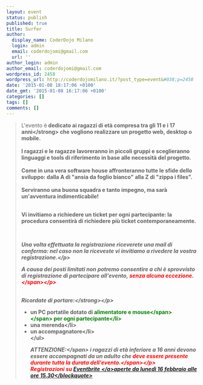 ```yaml
---
layout: event
status: publish
published: true
title: Surfer
author:
  display_name: CoderDojo Milano
  login: admin
  email: coderdojomi@gmail.com
  url: ''
author_login: admin
author_email: coderdojomi@gmail.com
wordpress_id: 2458
wordpress_url: http://coderdojomilano.it/?post_type=event&#038;p=2458
date: '2015-01-08 18:17:06 +0100'
date_gmt: '2015-01-08 16:17:06 +0100'
categories: []
tags: []
comments: []
---
```

<blockquote>L'evento &egrave;<strong>&nbsp;dedicato ai ragazzi di et&agrave; compresa tra gli 11 e i 17 anni<&#47;strong>&nbsp;che&nbsp;vogliono realizzare&nbsp;un progetto web,&nbsp;desktop&nbsp;o mobile.<br />
&nbsp;<br />
I ragazzi e le ragazze lavoreranno in piccoli gruppi e sceglieranno linguaggi e tools di riferimento in base alle necessit&agrave; del progetto.<br />
&nbsp;<br />
Come in una vera software house affronteranno tutte le sfide dello sviluppo: dalla A di "ansia da foglio bianco" alla Z di "zippa i files".<br />
&nbsp;<br />
Serviranno una buona squadra e tanto impegno, ma sar&agrave; un'avventura indimenticabile!<br />
&nbsp;</p>
<p>Vi invitiamo a richiedere&nbsp;un ticket per ogni partecipante: la procedura consentir&agrave; di richiedere pi&ugrave; ticket contemporaneamente.</p>
<p>&nbsp;</p>
<p style="font-style: italic;">Una volta effettuata la registrazione riceverete una mail di conferma: nel caso non la riceveste vi invitiamo a rivedere la vostra registrazione.<&#47;p></p>
<p style="font-style: italic;">A causa dei posti limitati non potremo consentire a chi &egrave; sprovvisto di registrazione di partecipare all'evento,&nbsp;<span style="color: #ff0000;">senza alcuna eccezione.<&#47;span><&#47;p><br />
&nbsp;</p>
<p style="font-style: italic;"><strong>Ricordate di portare:<&#47;strong><&#47;p></p>
<ul>
<li>un PC portatile dotato di&nbsp;<span style="font-weight: bold;"><span style="color: #008000;">alimentatore e mouse<&#47;span><&#47;span>&nbsp;per ogni partecipante<&#47;li>
<li>una merenda<&#47;li>
<li>un accompagnatore<&#47;li><br />
<&#47;ul></p>
<p style="font-style: italic;"><span style="font-weight: bold;">ATTENZIONE:<&#47;span>&nbsp;i ragazzi di et&agrave; inferiore a 16 anni devono essere accompagnati da un adulto che<span style="color: #ff0000;">&nbsp;deve essere presente durante tutta la durata dell'evento.<&#47;span><&#47;p><br />
Registrazioni su <a href="https:&#47;&#47;www.eventbrite.it&#47;e&#47;biglietti-surfer-by-coderdojo-milano-workingcapital-15541709672" target="_blank">Eventbrite <&#47;a>aperte da luned&igrave; 16 febbraio alle ore 15.30<&#47;blockquote></p>
